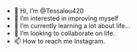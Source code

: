 - 👋 Hi, I’m @Tessalou420
- 👀 I’m interested in improving myself 
- 🌱 I’m currently learning a lot about life...
- 💞️ I’m looking to collaborate on life. 
- 📫 How to reach me Instagram. 

<!---
Tessalou420/Tessalou420 is a ✨ special ✨ repository because its `README.md` (this file) appears on your GitHub profile.
You can click the Preview link to take a look at your changes.
--->
